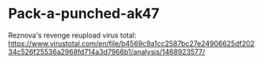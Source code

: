 # Pack-a-punched-ak47
Reznova's revenge reupload
virus total: https://www.virustotal.com/en/file/b4569c9a1cc2587bc27e24906625df20234c526f25536a2968fd714a3d7966b1/analysis/1468923577/
